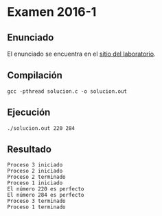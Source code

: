 # Examen 2016-1

## Enunciado

El enunciado se encuentra en el [sitio del laboratorio](https://docs.google.com/viewer?a=v&pid=sites&srcid=ZGVmYXVsdGRvbWFpbnxvcGVyYXRpbmdzeXN0ZW11ZGVhfGd4OjUxMGIwMjliYmY0ZTgxY2M).

## Compilación

```
gcc -pthread solucion.c -o solucion.out
```

## Ejecución

```
./solucion.out 220 284
```

## Resultado

```
Proceso 3 iniciado
Proceso 2 iniciado
Proceso 2 terminado
Proceso 1 iniciado
El número 220 es perfecto
El número 284 es perfecto
Proceso 3 terminado
Proceso 1 terminado
```